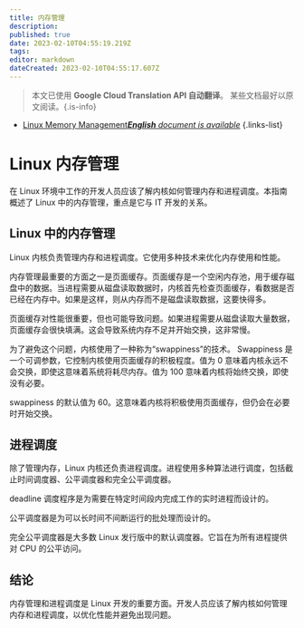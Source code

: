 ```yaml
---
title: 内存管理
description: 
published: true
date: 2023-02-10T04:55:19.219Z
tags: 
editor: markdown
dateCreated: 2023-02-10T04:55:17.607Z
---
```


> 本文已使用 **Google Cloud Translation API 自动翻译**。
某些文档最好以原文阅读。{.is-info}



- [Linux Memory Management***English** document is available*](/en/Knowledge-base/Linux/linux-memory-management)
{.links-list}


# Linux 内存管理

在 Linux 环境中工作的开发人员应该了解内核如何管理内存和进程调度。本指南概述了 Linux 中的内存管理，重点是它与 IT 开发的关系。

## Linux 中的内存管理

Linux 内核负责管理内存和进程调度。它使用多种技术来优化内存使用和性能。

内存管理最重要的方面之一是页面缓存。页面缓存是一个空闲内存池，用于缓存磁盘中的数据。当进程需要从磁盘读取数据时，内核首先检查页面缓存，看数据是否已经在内存中。如果是这样，则从内存而不是磁盘读取数据，这要快得多。

页面缓存对性能很重要，但也可能导致问题。如果进程需要从磁盘读取大量数据，页面缓存会很快填满。这会导致系统内存不足并开始交换，这非常慢。

为了避免这个问题，内核使用了一种称为“swappiness”的技术。 Swappiness 是一个可调参数，它控制内核使用页面缓存的积极程度。值为 0 意味着内核永远不会交换，即使这意味着系统将耗尽内存。值为 100 意味着内核将始终交换，即使没有必要。

swappiness 的默认值为 60。这意味着内核将积极使用页面缓存，但仍会在必要时开始交换。

## 进程调度

除了管理内存，Linux 内核还负责进程调度。进程使用多种算法进行调度，包括截止时间调度器、公平调度器和完全公平调度器。

deadline 调度程序是为需要在特定时间段内完成工作的实时进程而设计的。

公平调度器是为可以长时间不间断运行的批处理而设计的。

完全公平调度器是大多数 Linux 发行版中的默认调度器。它旨在为所有进程提供对 CPU 的公平访问。

## 结论

内存管理和进程调度是 Linux 开发的重要方面。开发人员应该了解内核如何管理内存和进程调度，以优化性能并避免出现问题。